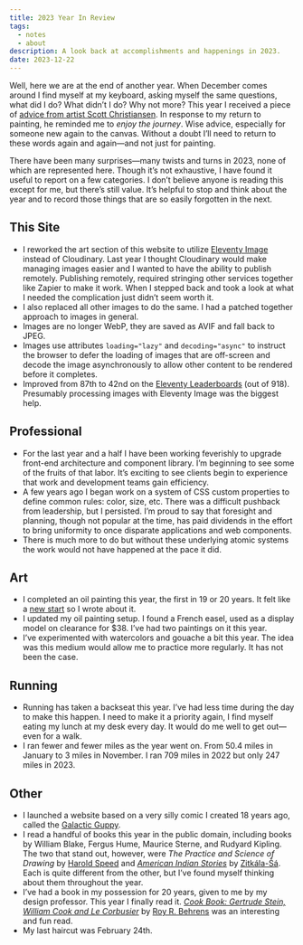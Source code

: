 ```yaml
---
title: 2023 Year In Review
tags:
  - notes
  - about
description: A look back at accomplishments and happenings in 2023.
date: 2023-12-22
---
```

Well, here we are at the end of another year. When December comes around I find myself at my keyboard, asking myself the same questions, what did I do? What didn’t I do? Why not more? This year I received a piece of [advice from artist Scott Christiansen](/notes/2023/a-new-start-with-old-paint/). In response to my return to painting, he reminded me to *enjoy the journey*. Wise advice, especially for someone new again to the canvas. Without a doubt I’ll need to return to these words again and again—and not just for painting. 

There have been many surprises—many twists and turns in 2023, none of which are represented here. Though it’s not exhaustive, I have found it useful to report on a few categories. I don’t believe anyone is reading this except for me, but there’s still value. It’s helpful to stop and think about the year and to record those things that are so easily forgotten in the next.
## This Site
- I reworked the art section of this website to utilize [Eleventy Image](https://www.11ty.dev/docs/plugins/image/) instead of Cloudinary. Last year I thought Cloudinary would make managing images easier and I wanted to have the ability to publish remotely. Publishing remotely, required stringing other services together like Zapier to make it work. When I stepped back and took a look at what I needed the complication just didn’t seem worth it. 
- I also replaced all other images to do the same. I had a patched together approach to images in general.
- Images are no longer WebP, they are saved as AVIF and fall back to JPEG.
- Images use attributes `loading="lazy"` and `decoding="async"` to instruct the browser to defer the loading of images that are off-screen and decode the image asynchronously to allow other content to be rendered before it completes. 
- Improved from 87th to 42nd on the [Eleventy Leaderboards](https://www.11ty.dev/speedlify/joshcrain-io/) (out of 918). Presumably processing images with Eleventy Image was the biggest help.
## Professional
- For the last year and a half I have been working feverishly to upgrade front-end architecture and component library. I’m beginning to see some of the fruits of that labor. It’s exciting to see clients begin to experience that work and development teams gain efficiency.
- A few years ago I began work on a system of CSS custom properties to define common rules: color, size, etc. There was a difficult pushback from leadership, but I persisted. I’m proud to say that foresight and planning, though not popular at the time, has paid dividends in the effort to bring uniformity to once disparate applications and web components.
- There is much more to do but without these underlying atomic systems the work would not have happened at the pace it did.
## Art
- I completed an oil painting this year, the first in 19 or 20 years. It felt like a [new start](/notes/2023/a-new-start-with-old-paint/) so I wrote about it.  
- I updated my oil painting setup. I found a French easel, used as a display model on clearance for $38. I’ve had two paintings on it this year. 
- I’ve experimented with watercolors and gouache a bit this year. The idea was this medium would allow me to practice more regularly. It has not been the case.
## Running
- Running has taken a backseat this year. I’ve had less time during the day to make this happen. I need to make it a priority again, I find myself eating my lunch at my desk every day. It would do me well to get out—even for a walk.
- I ran fewer and fewer miles as the year went on. From 50.4 miles in January to 3 miles in November. I ran 709 miles in 2022 but only 247 miles in 2023. 
## Other
- I launched a website based on a very silly comic I created 18 years ago, called the [Galactic Guppy](https://galacticguppy.net/). 
- I read a handful of books this year in the public domain, including books by William Blake, Fergus Hume, Maurice Sterne, and Rudyard Kipling. The two that stand out, however, were *The Practice and Science of Drawing* by [Harold Speed](https://en.wikipedia.org/wiki/Harold_Speed) and *[American Indian Stories](https://en.wikipedia.org/wiki/American_Indian_Stories)* by [Zitkála-Šá](https://en.wikipedia.org/wiki/Zitkala-Sa). Each is quite different from the other, but I’ve found myself thinking about them throughout the year.
- I’ve had a book in my possession for 20 years, given to me by my design professor. This year I finally read it. *[Cook Book: Gertrude Stein, William Cook and Le Corbusier](https://a.co/d/5whwSbh)* by [Roy R. Behrens](https://www.amazon.com/Roy-R-Behrens/e/B001HOGQD8/ref=dp_byline_cont_book_1) was an interesting and fun read.
- My last haircut was February 24th. 



